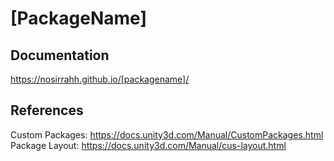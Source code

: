 # [PackageName]

## Documentation
https://nosirrahh.github.io/[packagename]/

## References
Custom Packages: https://docs.unity3d.com/Manual/CustomPackages.html
Package Layout: https://docs.unity3d.com/Manual/cus-layout.html